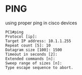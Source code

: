 # PING

using proper ping in cisco devices
```
PC1#ping      
Protocol [ip]: 
Target IP address: 10.1.1.255
Repeat count [5]: 10
Datagram size [100]: 1500
Timeout in seconds [2]: 
Extended commands [n]: 
Sweep range of sizes [n]: 
Type escape sequence to abort.
```
